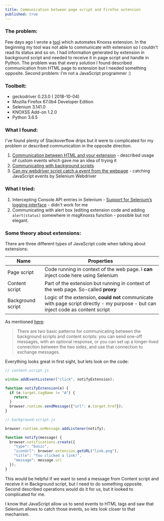 ```yaml
---
title: Communication between page script and Firefox extension
published: true
---
```


### [](#header-3)The problem:

Few days ago I wrote a [tool](automation-of-knoxss-extension) which automates Knoxss extension. In the beginning my tool was not able to communicate with extension so I couldn't read its status and so on. I had information generated by extension in background script and needed to receive it in page script and handle in Python. The problem was that every solution I found described communication from HTML page to extension but I needed something opposite. Second problem: I'm not a JavaScript programmer :)
    
### Toolbelt:

- geckodriver 0.23.0 ( 2018-10-04)
- Mozilla Firefox 67.0b4 Developer Edition
- Selenium 3.141.0
- KNOXSS Add-on 1.2.0
- Python 3.6.5

### What I found:

I've found plenty of Stackoverflow drips but it were to complicated for my problem or described communication in the opposite direction. 

1. [Communication between HTML and your extension](https://developer.mozilla.org/en-US/docs/Archive/Add-ons/Communication_between_HTML_and_your_extension) - described usage of custom events which gave me an idea of trying it
2. [Communicating with background scripts](https://developer.mozilla.org/en-US/docs/Mozilla/Add-ons/WebExtensions/Content_scripts#Communicating_with_background_scripts)
3. [Can my webdriver script catch a event from the webpage](https://stackoverflow.com/questions/35884230/can-my-webdriver-script-catch-a-event-from-the-webpage) - catching JavaScript events by Selenium Webdriver


### What I tried:

1. Intercepting Console API entries in Selenium - [Support for Selenium’s logging interface](https://github.com/mozilla/geckodriver/issues/284) - didn't work for me
2. Communicating with alert box (editing extension code and adding `alert(status)` somewhere in msgKnoxss function - possible but not elegant.

### Some theory about extensions:

There are three different types of JavaScript code when talking about extensions:

| Name  | Properties |
| ------------- | ------------- |
| Page script  | Code running in context of the web page. I **can** inject code here using Selenium|
| Content script  | Part of the extension but running in context of the web page. So-called **proxy**     |
| Background script  | Logic of the extension, **could not** communicate with page script directly - my purpose - but can inject code as content script |

As mentioned [here](https://developer.mozilla.org/en-US/docs/Mozilla/Add-ons/WebExtensions/Content_scripts#Communicating_with_background_scripts):
> There are two basic patterns for communicating between the background scripts and content scripts: you can send one-off messages, with an optional response, or you can set up a longer-lived connection between the two sides, and use that connection to exchange messages.

Everything looks great in first sight, but lets look on the code:

```javascript
// content-script.js

window.addEventListener("click", notifyExtension);

function notifyExtension(e) {
  if (e.target.tagName != "A") {
    return;
  }
  browser.runtime.sendMessage({"url": e.target.href});
}
```

```javascript
// background-script.js

browser.runtime.onMessage.addListener(notify);

function notify(message) {
  browser.notifications.create({
    "type": "basic",
    "iconUrl": browser.extension.getURL("link.png"),
    "title": "You clicked a link!",
    "message": message.url
  });
}
```
This would be helpful if we want to send a message from Content script and receive it in Background script, but I need to do something opposite. Second described operations would do it for us, but it looked to complicated for me.

I know that JavaScript allow us to send events to HTML tags and saw that Selenium allows to catch those events, so lets look closer to that mechanism.
